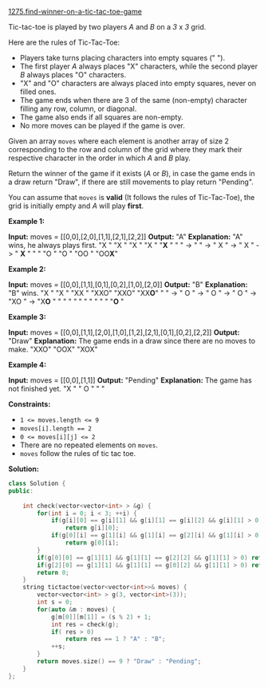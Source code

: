 [1275.find-winner-on-a-tic-tac-toe-game](https://leetcode.com/problems/find-winner-on-a-tic-tac-toe-game/)  

Tic-tac-toe is played by two players _A_ and _B_ on a _3_ x _3_ grid.

Here are the rules of Tic-Tac-Toe:

*   Players take turns placing characters into empty squares (" ").
*   The first player _A_ always places "X" characters, while the second player _B_ always places "O" characters.
*   "X" and "O" characters are always placed into empty squares, never on filled ones.
*   The game ends when there are 3 of the same (non-empty) character filling any row, column, or diagonal.
*   The game also ends if all squares are non-empty.
*   No more moves can be played if the game is over.

Given an array `moves` where each element is another array of size 2 corresponding to the row and column of the grid where they mark their respective character in the order in which _A_ and _B_ play.

Return the winner of the game if it exists (_A_ or _B_), in case the game ends in a draw return "Draw", if there are still movements to play return "Pending".

You can assume that `moves` is **valid** (It follows the rules of Tic-Tac-Toe), the grid is initially empty and _A_ will play **first**.

**Example 1:**

**Input:** moves = \[\[0,0\],\[2,0\],\[1,1\],\[2,1\],\[2,2\]\]
**Output:** "A"
**Explanation:** "A" wins, he always plays first.
"X  "    "X  "    "X  "    "X  "    "**X**  "
"   " -> "   " -> " X " -> " X " -> " **X** "
"   "    "O  "    "O  "    "OO "    "OO**X**"

**Example 2:**

**Input:** moves = \[\[0,0\],\[1,1\],\[0,1\],\[0,2\],\[1,0\],\[2,0\]\]
**Output:** "B"
**Explanation:** "B" wins.
"X  "    "X  "    "XX "    "XXO"    "XXO"    "XX**O**"
"   " -> " O " -> " O " -> " O " -> "XO " -> "X**O** " 
"   "    "   "    "   "    "   "    "   "    "**O**  "

**Example 3:**

**Input:** moves = \[\[0,0\],\[1,1\],\[2,0\],\[1,0\],\[1,2\],\[2,1\],\[0,1\],\[0,2\],\[2,2\]\]
**Output:** "Draw"
**Explanation:** The game ends in a draw since there are no moves to make.
"XXO"
"OOX"
"XOX"

**Example 4:**

**Input:** moves = \[\[0,0\],\[1,1\]\]
**Output:** "Pending"
**Explanation:** The game has not finished yet.
"X  "
" O "
"   "

**Constraints:**

*   `1 <= moves.length <= 9`
*   `moves[i].length == 2`
*   `0 <= moves[i][j] <= 2`
*   There are no repeated elements on `moves`.
*   `moves` follow the rules of tic tac toe.  



**Solution:**  

```cpp
class Solution {
public:
    
    int check(vector<vector<int> > &g) {
        for(int i = 0; i < 3; ++i) {
            if(g[i][0] == g[i][1] && g[i][1] == g[i][2] && g[i][1] > 0)
                return g[i][0];
            if(g[0][i] == g[1][i] && g[1][i] == g[2][i] && g[1][i] > 0)
                return g[0][i];
        }
        if(g[0][0] == g[1][1] && g[1][1] == g[2][2] && g[1][1] > 0) return g[1][1];
        if(g[2][0] == g[1][1] && g[1][1] == g[0][2] && g[1][1] > 0) return g[1][1];
        return 0;
    }
    string tictactoe(vector<vector<int>>& moves) {
        vector<vector<int> > g(3, vector<int>(3));
        int s = 0;
        for(auto &m : moves) {
            g[m[0]][m[1]] = (s % 2) + 1;
            int res = check(g);
            if( res > 0)
                return res == 1 ? "A" : "B";
            ++s;
        }
        return moves.size() == 9 ? "Draw" : "Pending";
    }
};
```
      
